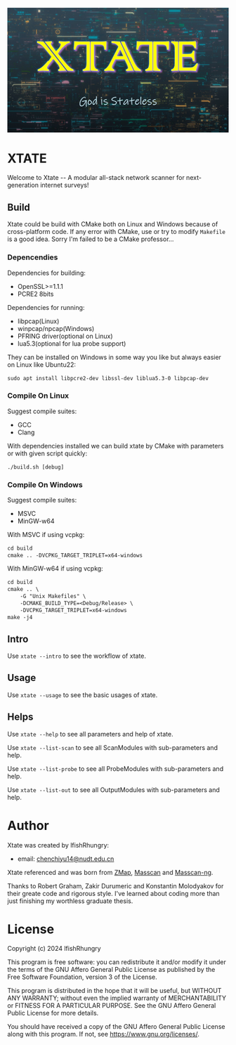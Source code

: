 ![state_poster](screenshots/poster.jpg)

# XTATE

Welcome to Xtate -- A modular all-stack network scanner for next-generation internet surveys!

## Build

Xtate could be build with CMake both on Linux and Windows because of cross-platform code.
If any error with CMake, use or try to modify `Makefile` is a good idea. Sorry I'm failed to be a CMake professor...

### Depencendies

Dependencies for building:

- OpenSSL>=1.1.1
- PCRE2 8bits

Dependencies for running:

- libpcap(Linux)
- winpcap/npcap(Windows)
- PFRING driver(optional on Linux)
- lua5.3(optional for lua probe support)

They can be installed on Windows in some way you like but always easier on Linux like Ubuntu22:

```
sudo apt install libpcre2-dev libssl-dev liblua5.3-0 libpcap-dev
```

### Compile On Linux

Suggest compile suites:

- GCC
- Clang

With dependencies installed we can build xtate by CMake with parameters or with given script quickly:

```
./build.sh [debug]
```

### Compile On Windows

Suggest compile suites:

- MSVC
- MinGW-w64

With MSVC if using vcpkg:

```
cd build
cmake .. -DVCPKG_TARGET_TRIPLET=x64-windows
```

With MinGW-w64 if using vcpkg:

```
cd build
cmake .. \
    -G "Unix Makefiles" \
    -DCMAKE_BUILD_TYPE=<Debug/Release> \
    -DVCPKG_TARGET_TRIPLET=x64-windows
make -j4
```

## Intro

Use `xtate --intro` to see the workflow of xtate.

## Usage

Use `xtate --usage` to see the basic usages of xtate.

## Helps

Use `xtate --help` to see all parameters and help of xtate.

Use `xtate --list-scan` to see all ScanModules with sub-parameters and help.

Use `xtate --list-probe` to see all ProbeModules with sub-parameters and help.

Use `xtate --list-out` to see all OutputModules with sub-parameters and help.

# Author

Xtate was created by lfishRhungry:
- email: chenchiyu14@nudt.edu.cn

Xtate referenced and was born from
[ZMap](https://github.com/zmap/zmap),
[Masscan](https://github.com/robertdavidgraham/masscan/tree/master)
and [Masscan-ng](https://github.com/bi-zone/masscan-ng).

Thanks to Robert Graham, Zakir Durumeric and Konstantin Molodyakov for their greate code and rigorous style.
I've learned about coding more than just finishing my worthless graduate thesis.

# License

Copyright (c) 2024 lfishRhungry

This program is free software: you can redistribute it and/or modify
it under the terms of the GNU Affero General Public License as published by
the Free Software Foundation, version 3 of the License.

This program is distributed in the hope that it will be useful,
but WITHOUT ANY WARRANTY; without even the implied warranty of
MERCHANTABILITY or FITNESS FOR A PARTICULAR PURPOSE.  See the
GNU Affero General Public License for more details.

You should have received a copy of the GNU Affero General Public License
along with this program.  If not, see <https://www.gnu.org/licenses/>.
